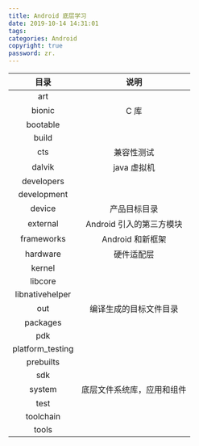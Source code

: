 ```yaml
---
title: Android 底层学习
date: 2019-10-14 14:31:01
tags:
categories: Android
copyright: true
password: zr.
---
```






|       目录       |            说明            |
| :--------------: | :------------------------: |
|       art        |                            |
|      bionic      |            C 库            |
|     bootable     |                            |
|      build       |                            |
|       cts        |         兼容性测试         |
|      dalvik      |        java 虚拟机         |
|    developers    |                            |
|   development    |                            |
|      device      |        产品目标目录        |
|     external     |  Android 引入的第三方模块  |
|    frameworks    |      Android 和新框架      |
|     hardware     |         硬件适配层         |
|      kernel      |                            |
|     libcore      |                            |
| libnativehelper  |                            |
|       out        |   编译生成的目标文件目录   |
|     packages     |                            |
|       pdk        |                            |
| platform_testing |                            |
|    prebuilts     |                            |
|       sdk        |                            |
|      system      | 底层文件系统库，应用和组件 |
|       test       |                            |
|    toolchain     |                            |
|      tools       |                            |

